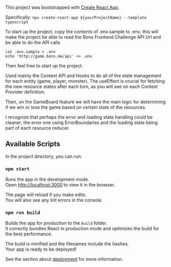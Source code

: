 This project was bootstrapped with [Create React App](https://github.com/facebook/create-react-app).

Specifically: ```npx create-react-app ${yourProjectName} --template typescript```<br />

To start up the project, copy the contents of .env.sample to .env, this will make the project be able to read the Bons Frontend Challenge API Url and be able to do the API calls

```cat .env.sample > .env```<br/>
```echo 'http://game.bons.me/api' >> .env```

Then feel free to start up the project.

Used mainly the Context API and Hooks to do all of the state management for each entity (game, player, monster).
The useEffect is crucial for fetching the new resource states after each turn, as you will see on each Context Provider definition.

Then, on the GameBoard feature we will have the main logic for determining if we win or lose the game based on certain state of the resources.

I recognize that perhaps the error and loading state handling could be cleaner, the error one using ErrorBoundaries and the loading state being part of each resource reducer.

## Available Scripts

In the project directory, you can run:

### `npm start`

Runs the app in the development mode.<br />
Open [http://localhost:3000](http://localhost:3000) to view it in the browser.

The page will reload if you make edits.<br />
You will also see any lint errors in the console.

### `npm run build`

Builds the app for production to the `build` folder.<br />
It correctly bundles React in production mode and optimizes the build for the best performance.

The build is minified and the filenames include the hashes.<br />
Your app is ready to be deployed!

See the section about [deployment](https://facebook.github.io/create-react-app/docs/deployment) for more information.
